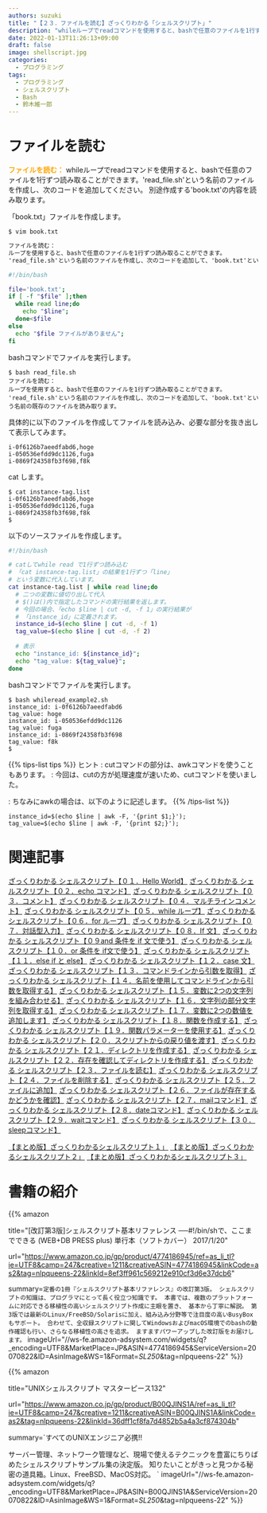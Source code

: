```yaml
---
authors: suzuki
title: "【２３．ファイルを読む】ざっくりわかる「シェルスクリプト」"
description: "whileループでreadコマンドを使用すると、bashで任意のファイルを1行ずつ読み取ることができます。'read_file.sh'という名前のファイルを作成し、次のコードを追加してください。 別途作成する'book.txt'の内容を読み取ります。"
date: 2022-01-13T11:26:13+09:00
draft: false
image: shellscript.jpg
categories:
  - プログラミング
tags:
  - プログラミング
  - シェルスクリプト
  - Bash
  - 鈴木維一郎
---
```


# ファイルを読む
<font color=orange><b>ファイルを読む：</b></font>
whileループでreadコマンドを使用すると、bashで任意のファイルを1行ずつ読み取ることができます。'read_file.sh'という名前のファイルを作成し、次のコードを追加してください。 別途作成する'book.txt'の内容を読み取ります。

「book.txt」ファイルを作成します。

```
$ vim book.txt
```

``` :book.txt
ファイルを読む：
ループを使用すると、bashで任意のファイルを1行ずつ読み取ることができます。
'read_file.sh'という名前のファイルを作成し、次のコードを追加して、'book.txt'という名前の既存のファイルを読み取ります。
```

``` bash:read_file.sh
#!/bin/bash

file='book.txt';
if [ -f "$file" ];then
  while read line;do
    echo "$line";
  done<$file
else
  echo "$file ファイルがありません";
fi
```

bashコマンドでファイルを実行します。

```
$ bash read_file.sh
ファイルを読む：
ループを使用すると、bashで任意のファイルを1行ずつ読み取ることができます。
'read_file.sh'という名前のファイルを作成し、次のコードを追加して、'book.txt'という名前の既存のファイルを読み取ります。
```

具体的に以下のファイルを作成してファイルを読み込み、必要な部分を抜き出して表示してみます。

``` bash:instance-tag.list
i-0f6126b7aeedfabd6,hoge
i-050536efdd9dc1126,fuga
i-0869f24358fb3f698,f8k
```

cat します。

```
$ cat instance-tag.list
i-0f6126b7aeedfabd6,hoge
i-050536efdd9dc1126,fuga
i-0869f24358fb3f698,f8k
$ 
```

以下のソースファイルを作成します。

``` bash:whileread_example2.sh
#!/bin/bash

# catしてwhile read で1行ずつ読み込む
# 「cat instance-tag.list」の結果を1行ずつ「line」
# という変数に代入しています。
cat instance-tag.list | while read line;do
  # 二つの変数に値切り出して代入
  # $()は()内で指定したコマンドの実行結果を返します。 
  # 今回の場合、「echo $line | cut -d, -f 1」の実行結果が
  # 「instance_id」に定義されます。
  instance_id=$(echo $line | cut -d, -f 1)
  tag_value=$(echo $line | cut -d, -f 2)
  
  # 表示
  echo "instance_id: ${instance_id}";
  echo "tag_value: ${tag_value}";
done
```

bashコマンドでファイルを実行します。

```
$ bash whileread_example2.sh
instance_id: i-0f6126b7aeedfabd6
tag_value: hoge
instance_id: i-050536efdd9dc1126
tag_value: fuga
instance_id: i-0869f24358fb3f698
tag_value: f8k
$
```

{{% tips-list tips %}}
ヒント
: cutコマンドの部分は、awkコマンドを使うこともあります。
: 今回は、cutの方が処理速度が速いため、cutコマンドを使いました。

: ちなみにawkの場合は、以下のように記述します。
{{% /tips-list %}}

```
instance_id=$(echo $line | awk -F, '{print $1;}');
tag_value=$(echo $line | awk -F, '{print $2;}');
```


# 関連記事
[ざっくりわかる シェルスクリプト【０１．Hello World】](https://suzukiiichiro.github.io/posts/2022-01-14-01-suzuki/)
[ざっくりわかる シェルスクリプト【０２．echo コマンド】](https://suzukiiichiro.github.io/posts/2022-01-14-02-suzuki/)
[ざっくりわかる シェルスクリプト【０３．コメント】](https://suzukiiichiro.github.io/posts/2022-01-14-03-suzuki/)
[ざっくりわかる シェルスクリプト【０４．マルチラインコメント】](https://suzukiiichiro.github.io/posts/2022-01-14-04-suzuki/)
[ざっくりわかる シェルスクリプト【０５．while ループ】](https://suzukiiichiro.github.io/posts/2022-01-14-05-suzuki/)
[ざっくりわかる シェルスクリプト【０６．for ループ】](https://suzukiiichiro.github.io/posts/2022-01-14-06-suzuki/)
[ざっくりわかる シェルスクリプト【０７．対話型入力】](https://suzukiiichiro.github.io/posts/2022-01-14-07-suzuki/)
[ざっくりわかる シェルスクリプト【０８．If 文】](https://suzukiiichiro.github.io/posts/2022-01-14-08-suzuki/)
[ざっくりわかる シェルスクリプト【０９and 条件を if 文で使う】](https://suzukiiichiro.github.io/posts/2022-01-14-09-suzuki/)
[ざっくりわかる シェルスクリプト【１０．or 条件を if文で使う】](https://suzukiiichiro.github.io/posts/2022-01-14-10-suzuki/)
[ざっくりわかる シェルスクリプト【１１．else if と else】](https://suzukiiichiro.github.io/posts/2022-01-14-11-suzuki/)
[ざっくりわかる シェルスクリプト【１２．case 文】](https://suzukiiichiro.github.io/posts/2022-01-14-12-suzuki/)
[ざっくりわかる シェルスクリプト【１３．コマンドラインから引数を取得】](https://suzukiiichiro.github.io/posts/2022-01-14-13-suzuki/)
[ざっくりわかる シェルスクリプト【１４．名前を使用してコマンドラインから引数を取得する】](https://suzukiiichiro.github.io/posts/2022-01-14-14-suzuki/)
[ざっくりわかる シェルスクリプト【１５．変数に2つの文字列を組み合わせる】](https://suzukiiichiro.github.io/posts/2022-01-14-15-suzuki/)
[ざっくりわかる シェルスクリプト【１６．文字列の部分文字列を取得する】](https://suzukiiichiro.github.io/posts/2022-01-14-16-suzuki/)
[ざっくりわかる シェルスクリプト【１７．変数に2つの数値を追加します】](https://suzukiiichiro.github.io/posts/2022-01-14-17-suzuki/)
[ざっくりわかる シェルスクリプト【１８．関数を作成する】](https://suzukiiichiro.github.io/posts/2022-01-14-18-suzuki/)
[ざっくりわかる シェルスクリプト【１９．関数パラメーターを使用する】](https://suzukiiichiro.github.io/posts/2022-01-14-19-suzuki/)
[ざっくりわかる シェルスクリプト【２０．スクリプトからの戻り値を渡す】](https://suzukiiichiro.github.io/posts/2022-01-14-20-suzuki/)
[ざっくりわかる シェルスクリプト【２１．ディレクトリを作成する】](https://suzukiiichiro.github.io/posts/2022-01-14-21-suzuki/)
[ざっくりわかる シェルスクリプト【２２．存在を確認してディレクトリを作成する】](https://suzukiiichiro.github.io/posts/2022-01-14-22-suzuki/)
[ざっくりわかる シェルスクリプト【２３．ファイルを読む】](https://suzukiiichiro.github.io/posts/2022-01-14-23-suzuki/)
[ざっくりわかる シェルスクリプト【２４．ファイルを削除する】](https://suzukiiichiro.github.io/posts/2022-01-14-24-suzuki/)
[ざっくりわかる シェルスクリプト【２５．ファイルに追加】](https://suzukiiichiro.github.io/posts/2022-01-14-25-suzuki/)
[ざっくりわかる シェルスクリプト【２６．ファイルが存在するかどうかを確認】](https://suzukiiichiro.github.io/posts/2022-01-14-26-suzuki/)
[ざっくりわかる シェルスクリプト【２７．mailコマンド】](https://suzukiiichiro.github.io/posts/2022-01-14-27-suzuki/)
[ざっくりわかる シェルスクリプト【２８．dateコマンド】](https://suzukiiichiro.github.io/posts/2022-01-14-28-suzuki/)
[ざっくりわかる シェルスクリプト【２９．waitコマンド】](https://suzukiiichiro.github.io/posts/2022-01-14-29-suzuki/)
[ざっくりわかる シェルスクリプト【３０．sleepコマンド】](https://suzukiiichiro.github.io/posts/2022-01-14-30-suzuki/)



[【まとめ版】ざっくりわかるシェルスクリプト１」](https://suzukiiichiro.github.io/posts/2022-01-07-01-suzuki/)
[【まとめ版】ざっくりわかるシェルスクリプト２」](https://suzukiiichiro.github.io/posts/2022-01-12-01-suzuki/)
[【まとめ版】ざっくりわかるシェルスクリプト３」](https://suzukiiichiro.github.io/posts/2022-01-13-01-suzuki/)



# 書籍の紹介
{{% amazon

title="[改訂第3版]シェルスクリプト基本リファレンス ──#!/bin/shで、ここまでできる (WEB+DB PRESS plus) 単行本（ソフトカバー）  2017/1/20"

url="https://www.amazon.co.jp/gp/product/4774186945/ref=as_li_tl?ie=UTF8&camp=247&creative=1211&creativeASIN=4774186945&linkCode=as2&tag=nlpqueens-22&linkId=8ef3ff961c569212e910cf3d6e37dcb6"

summary=`定番の1冊『シェルスクリプト基本リファレンス』の改訂第3版。
シェルスクリプトの知識は、プログラマにとって長く役立つ知識です。
本書では、複数のプラットフォームに対応できる移植性の高いシェルスクリプト作成に主眼を置き、
基本から丁寧に解説。
第3版では最新のLinux/FreeBSD/Solarisに加え、組み込み分野等で注目度の高いBusyBoxもサポート。
合わせて、全収録スクリプトに関してWindowsおよびmacOS環境でのbashの動作確認も行い、さらなる移植性の高さを追求。
ますますパワーアップした改訂版をお届けします。`
imageUrl="//ws-fe.amazon-adsystem.com/widgets/q?_encoding=UTF8&MarketPlace=JP&ASIN=4774186945&ServiceVersion=20070822&ID=AsinImage&WS=1&Format=_SL250_&tag=nlpqueens-22"
%}}

{{% amazon

title="UNIXシェルスクリプト マスターピース132"

url="https://www.amazon.co.jp/gp/product/B00QJINS1A/ref=as_li_tl?ie=UTF8&camp=247&creative=1211&creativeASIN=B00QJINS1A&linkCode=as2&tag=nlpqueens-22&linkId=36dff1cf8fa7d4852b5a4a3cf874304b"

summary=`すべてのUNIXエンジニア必携!!

サーバー管理、ネットワーク管理など、現場で使えるテクニックを豊富にちりばめたシェルスクリプトサンプル集の決定版。
知りたいことがきっと見つかる秘密の道具箱。Linux、FreeBSD、MacOS対応。
`
imageUrl="//ws-fe.amazon-adsystem.com/widgets/q?_encoding=UTF8&MarketPlace=JP&ASIN=B00QJINS1A&ServiceVersion=20070822&ID=AsinImage&WS=1&Format=_SL250_&tag=nlpqueens-22"
%}}



